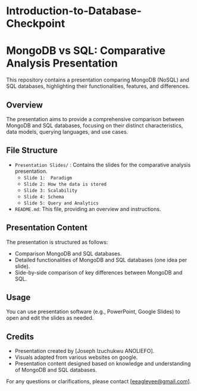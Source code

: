 # Introduction-to-Database-Checkpoint

# MongoDB vs SQL: Comparative Analysis Presentation

This repository contains a presentation comparing MongoDB (NoSQL) and SQL databases, highlighting their functionalities, features, and differences.

## Overview

The presentation aims to provide a comprehensive comparison between MongoDB and SQL databases, focusing on their distinct characteristics, data models, querying languages, and use cases.

## File Structure

- `Presentation Slides/` : Contains the slides for the comparative analysis presentation.
  - `Slide 1:  Paradigm`
  - `Slide 2: How the data is stored`
  - `Slide 3: Scalability`
  - `Slide 4: Schema`
  - `Slide 5: Query and Analytics`
- `README.md`: This file, providing an overview and instructions.

## Presentation Content

The presentation is structured as follows:

- Comparison MongoDB and SQL databases.
- Detailed functionalities of MongoDB and SQL databases (one idea per slide).
- Side-by-side comparison of key differences between MongoDB and SQL.

## Usage

You can use presentation software (e.g., PowerPoint, Google Slides) to open and edit the slides as needed.


## Credits

- Presentation created by [Joseph Izuchukwu ANOLIEFO].
- Visuals adapted from various websites on google.
- Presentation content designed based on knowledge and understanding of MongoDB and SQL databases.


For any questions or clarifications, please contact [eeagleyee@gmail.com].
